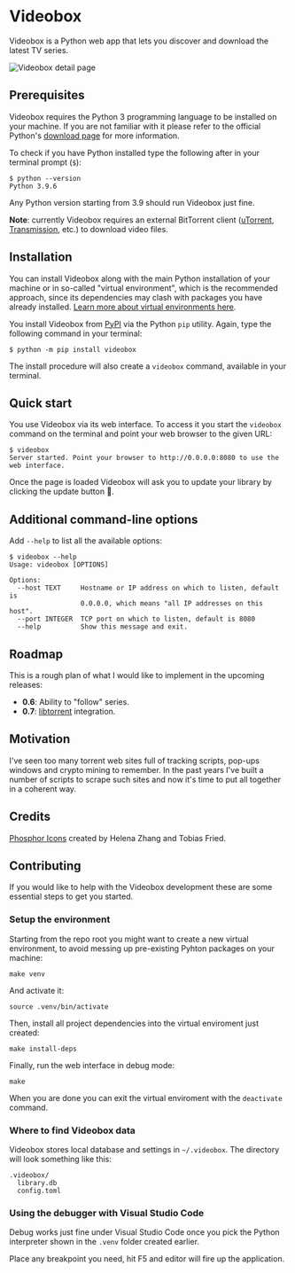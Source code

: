 # Videobox

Videobox is a Python web app that lets you discover and download the latest TV series.

![Videobox detail page](https://videobox.passiomatic.com/screenshot-0.5.jpg?1)

## Prerequisites

Videobox requires the Python 3 programming language to be installed on your machine. If you are not familiar with it please refer to the official Python's [download page][d] for more information. 

To check if you have Python installed type the following after in your terminal prompt (`$`):

```
$ python --version 
Python 3.9.6
```

Any Python version starting from 3.9 should run Videobox just fine. 

**Note**: currently Videobox requires an external BitTorrent client ([uTorrent](https://www.utorrent.com), [Transmission](https://transmissionbt.com), etc.) to download video files.


## Installation

You can install Videobox along with the main Python installation of your machine or in so-called "virtual environment", which is the recommended approach, since its dependencies may clash with packages you have already installed. [Learn more about virtual environments here][venv]. 

You install Videobox from [PyPI][2] via the Python `pip` utility. Again, type the following command in your terminal:

```
$ python -m pip install videobox
```

The install procedure will also create a `videobox` command, available in your terminal. 

## Quick start

You use Videobox via its web interface. To access it you start the `videobox` command on the terminal and point your web browser to the given URL:

```
$ videobox
Server started. Point your browser to http://0.0.0.0:8080 to use the web interface.
```

Once the page is loaded Videobox will ask you to update your library by clicking the update button 🔄.

## Additional command-line options

Add `--help` to list all the available options:

```
$ videobox --help 
Usage: videobox [OPTIONS]

Options:
  --host TEXT     Hostname or IP address on which to listen, default is
                  0.0.0.0, which means "all IP addresses on this host".
  --port INTEGER  TCP port on which to listen, default is 8080
  --help          Show this message and exit.
```

## Roadmap

This is a rough plan of what I would like to implement in the upcoming releases:

* **0.6**: Ability to "follow" series.
* **0.7**: [libtorrent][l] integration.

## Motivation 

I've seen too many torrent web sites full of tracking scripts, pop-ups windows and crypto mining to remember. In the past years I've built a number of scripts to scrape such sites and now it's time to put all together in a coherent way. 

## Credits 

[Phosphor Icons][i] created by Helena Zhang and Tobias Fried.

## Contributing

If you would like to help with the Videobox development these are some essential steps to get you started.

### Setup the environment

Starting from the repo root you might want to create a new virtual environment, to avoid messing up pre-existing Pyhton packages on your machine: 

`make venv`

And activate it:

`source .venv/bin/activate`

Then, install all project dependencies into the virtual enviroment just created:

`make install-deps`

Finally, run the web interface in debug mode:

`make`

When you are done you can exit the virtual enviroment with the `deactivate` command.

### Where to find Videobox data

Videobox stores local database and settings in `~/.videobox`. The directory will look something like this:

```
.videobox/
  library.db
  config.toml
```

### Using the debugger with Visual Studio Code

Debug works just fine under Visual Studio Code once you pick the Python interpreter shown in the `.venv` folder created earlier. 

Place any breakpoint you need, hit F5 and editor will fire up the application.


[2]: https://pypi.org/project/videobox/
[3]: https://brew.sh/
[4]: https://flask.palletsprojects.com/en/2.2.x/cli/
[i]: https://phosphoricons.com
[d]: https://www.python.org/downloads/
[l]: https://github.com/arvidn/libtorrent
[venv]: https://docs.python.org/3/library/venv.html
